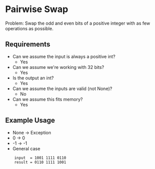 # Pairwise Swap

Problem: Swap the odd and even bits of a positive integer with as few operations as possible.

## Requirements

- Can we assume the input is always a positive int?
  - Yes
- Can we assume we're working with 32 bits?
  - Yes
- Is the output an int?
  - Yes
- Can we assume the inputs are valid (not None)?
  - No
- Can we assume this fits memory?
  - Yes

## Example Usage

- None -> Exception
- 0 -> 0
- -1 -> -1
- General case

```txt
    input  = 1001 1111 0110
    result = 0110 1111 1001
```
